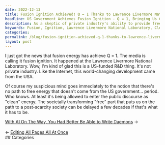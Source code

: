 ```yaml
---
date: 2022-12-13
title: Fusion Ignition Achieved! Q = 1 Thanks to Lawrence Livermore National Laboratory
headline: US Government Achieves Fusion Ignition - Q = 1, Bringing Us Closer to a Post-Scarcity Society!
description: As a skeptic of private industry's ability to provide free energy, I'm thrilled that the US government funded the successful fusion ignition at Lawrence Livermore National Laboratory on December 13th, 2022. This clean energy could potentially lead to a post-scarcity society, although it will take some time to get there. Join me as I explore this exciting development and its implications.
keywords: Fusion, Ignition, Lawrence Livermore National Laboratory, Clean Energy, Post-Scarcity Society, US Government, Private Industry, Free Energy
categories: 
permalink: /blog/fusion-ignition-achieved-q-1-thanks-to-lawrence-livermore-national-laboratory/
layout: post
---
```



I just got the news that fusion energy has achieve Q = 1. The media is calling
it fusion ignition. It happened at the Lawrence Livermore National Laboratory.
Wow, I'm kind of glad this is a US-funded R&D thing. It's not private industry.
Like the Internet, this world-changing development came from the USA.

Of course my suspicious mind goes immediately to the notion that there's no
path to free energy that doesn't come from the US government... period. Who
knows. At least it's being allowed to enter the public discourse as "clean"
energy. The societally transforming "free" part that puts us on the path to a
post-scarcity society can be delayed a few decades if that's what it has to be.


<div class="post-nav"><div class="post-nav-next"><a href="/blog/with-ai-on-the-way-you-had-better-be-able-to-write-daemons">With AI On The Way, You Had Better Be Able to Write Daemons</a><span class="arrow">&nbsp;&rarr;</span></div> &nbsp; <div class="post-nav-prev"><span class="arrow">&larr;&nbsp;</span><a href="/blog/editing-all-pages-all-at-once">Editing All Pages All At Once</a></div></div>
## Categories

<ul></ul>